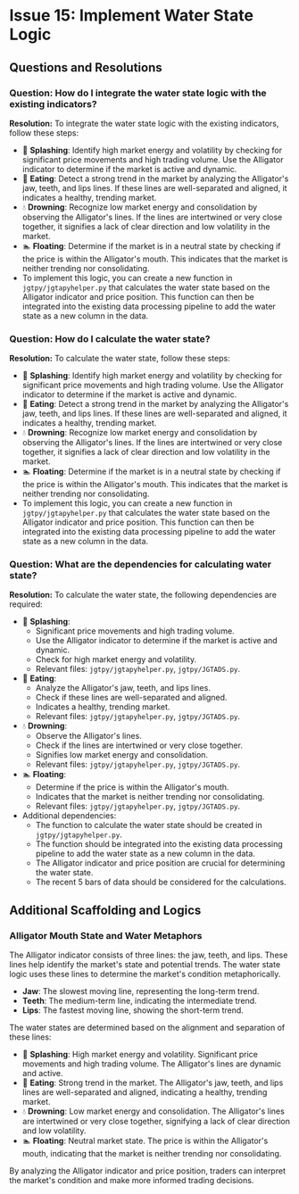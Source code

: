 # Issue 15: Implement Water State Logic

## Questions and Resolutions

### Question: How do I integrate the water state logic with the existing indicators?
**Resolution:** To integrate the water state logic with the existing indicators, follow these steps:
* 🌊 **Splashing**: Identify high market energy and volatility by checking for significant price movements and high trading volume. Use the Alligator indicator to determine if the market is active and dynamic.
* 🐊 **Eating**: Detect a strong trend in the market by analyzing the Alligator's jaw, teeth, and lips lines. If these lines are well-separated and aligned, it indicates a healthy, trending market.
* 💧 **Drowning**: Recognize low market energy and consolidation by observing the Alligator's lines. If the lines are intertwined or very close together, it signifies a lack of clear direction and low volatility in the market.
* 🏊 **Floating**: Determine if the market is in a neutral state by checking if the price is within the Alligator's mouth. This indicates that the market is neither trending nor consolidating.
* To implement this logic, you can create a new function in `jgtpy/jgtapyhelper.py` that calculates the water state based on the Alligator indicator and price position. This function can then be integrated into the existing data processing pipeline to add the water state as a new column in the data.

### Question: How do I calculate the water state?
**Resolution:** To calculate the water state, follow these steps:
* 🌊 **Splashing**: Identify high market energy and volatility by checking for significant price movements and high trading volume. Use the Alligator indicator to determine if the market is active and dynamic.
* 🐊 **Eating**: Detect a strong trend in the market by analyzing the Alligator's jaw, teeth, and lips lines. If these lines are well-separated and aligned, it indicates a healthy, trending market.
* 💧 **Drowning**: Recognize low market energy and consolidation by observing the Alligator's lines. If the lines are intertwined or very close together, it signifies a lack of clear direction and low volatility in the market.
* 🏊 **Floating**: Determine if the market is in a neutral state by checking if the price is within the Alligator's mouth. This indicates that the market is neither trending nor consolidating.
* To implement this logic, you can create a new function in `jgtpy/jgtapyhelper.py` that calculates the water state based on the Alligator indicator and price position. This function can then be integrated into the existing data processing pipeline to add the water state as a new column in the data.

### Question: What are the dependencies for calculating water state?
**Resolution:** To calculate the water state, the following dependencies are required:
* 🌊 **Splashing**: 
  - Significant price movements and high trading volume.
  - Use the Alligator indicator to determine if the market is active and dynamic.
  - Check for high market energy and volatility.
  - Relevant files: `jgtpy/jgtapyhelper.py`, `jgtpy/JGTADS.py`.
* 🐊 **Eating**: 
  - Analyze the Alligator's jaw, teeth, and lips lines.
  - Check if these lines are well-separated and aligned.
  - Indicates a healthy, trending market.
  - Relevant files: `jgtpy/jgtapyhelper.py`, `jgtpy/JGTADS.py`.
* 💧 **Drowning**: 
  - Observe the Alligator's lines.
  - Check if the lines are intertwined or very close together.
  - Signifies low market energy and consolidation.
  - Relevant files: `jgtpy/jgtapyhelper.py`, `jgtpy/JGTADS.py`.
* 🏊 **Floating**: 
  - Determine if the price is within the Alligator's mouth.
  - Indicates that the market is neither trending nor consolidating.
  - Relevant files: `jgtpy/jgtapyhelper.py`, `jgtpy/JGTADS.py`.
* Additional dependencies:
  * The function to calculate the water state should be created in `jgtpy/jgtapyhelper.py`.
  * The function should be integrated into the existing data processing pipeline to add the water state as a new column in the data.
  * The Alligator indicator and price position are crucial for determining the water state.
  * The recent 5 bars of data should be considered for the calculations.

## Additional Scaffolding and Logics

### Alligator Mouth State and Water Metaphors

The Alligator indicator consists of three lines: the jaw, teeth, and lips. These lines help identify the market's state and potential trends. The water state logic uses these lines to determine the market's condition metaphorically.

* **Jaw**: The slowest moving line, representing the long-term trend.
* **Teeth**: The medium-term line, indicating the intermediate trend.
* **Lips**: The fastest moving line, showing the short-term trend.

The water states are determined based on the alignment and separation of these lines:

* 🌊 **Splashing**: High market energy and volatility. Significant price movements and high trading volume. The Alligator's lines are dynamic and active.
* 🐊 **Eating**: Strong trend in the market. The Alligator's jaw, teeth, and lips lines are well-separated and aligned, indicating a healthy, trending market.
* 💧 **Drowning**: Low market energy and consolidation. The Alligator's lines are intertwined or very close together, signifying a lack of clear direction and low volatility.
* 🏊 **Floating**: Neutral market state. The price is within the Alligator's mouth, indicating that the market is neither trending nor consolidating.

By analyzing the Alligator indicator and price position, traders can interpret the market's condition and make more informed trading decisions.
